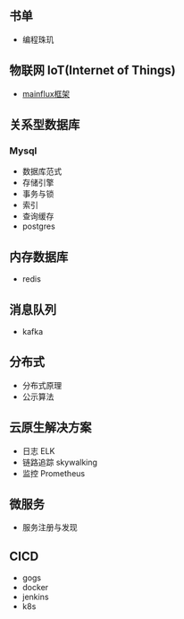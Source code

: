 ## 书单

- 编程珠玑


## 物联网 loT(Internet of Things)
- [mainflux框架](./lot/mainflux/00-tree.md)



## 关系型数据库
### Mysql
- 数据库范式
- 存储引擎
- 事务与锁
- 索引
- 查询缓存
- postgres

## 内存数据库

- redis



## 消息队列

- kafka



## 分布式

- 分布式原理
- 公示算法



## 云原生解决方案

- 日志 ELK
- 链路追踪 skywalking
- 监控 Prometheus



## 微服务

- 服务注册与发现



## CICD

- gogs
- docker
- jenkins
- k8s